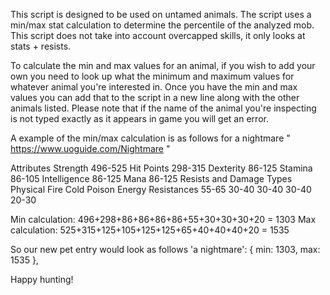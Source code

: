 This script is designed to be used on untamed animals. The script uses a min/max stat calculation to determine the percentile of the analyzed mob. This script does not take into account overcapped skills, it only looks at stats + resists.

To calculate the min and max values for an animal, if you wish to add your own you need to look up what the minimum and maximum values for whatever animal you're interested in. Once you have the min and max values you can add that to the script in a new line along with the other animals listed. Please note that if the name of the animal you're inspecting is not typed exactly as it appears in game you will get an error.

A example of the min/max calculation is as follows for a nightmare " https://www.uoguide.com/Nightmare "

Attributes
Strength	496-525	Hit Points	298-315
Dexterity	86-125	Stamina	86-105
Intelligence	86-125	Mana	86-125
Resists and Damage
Types	Physical	Fire	Cold	Poison	Energy
Resistances	55-65	30-40	30-40	30-40	20-30

Min calculation: 496+298+86+86+86+86+55+30+30+30+20 = 1303
Max calculation: 525+315+125+105+125+125+65+40+40+40+20 = 1535

So our new pet entry would look as follows
'a nightmare': { min: 1303, max: 1535 },

Happy hunting!
